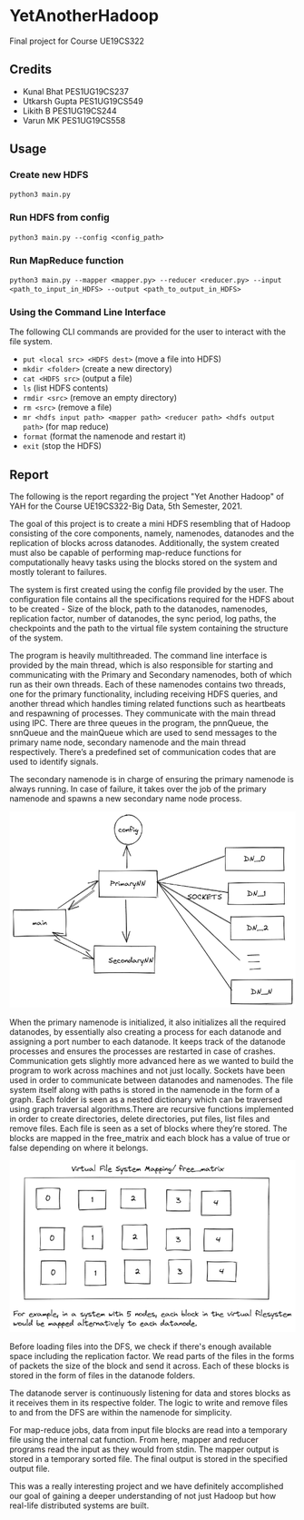# YetAnotherHadoop
Final project for Course UE19CS322

## Credits
- Kunal Bhat PES1UG19CS237
- Utkarsh Gupta PES1UG19CS549
- Likith B PES1UG19CS244
- Varun MK PES1UG19CS558

## Usage
### Create new HDFS
```
python3 main.py
```
### Run HDFS from config
```
python3 main.py --config <config_path>
```
### Run MapReduce function
```
python3 main.py --mapper <mapper.py> --reducer <reducer.py> --input <path_to_input_in_HDFS> --output <path_to_output_in_HDFS>
```
### Using the Command Line Interface
The following CLI commands are provided for the user to interact with the file system. 

- `put <local src> <HDFS dest>` (move a file into HDFS)
- `mkdir <folder>` (create a new directory)
- `cat <HDFS src>` (output a file)
- `ls` (list HDFS contents) 
- `rmdir <src>` (remove an empty directory)
- `rm <src>` (remove a file)
- `mr <hdfs input path> <mapper path> <reducer path> <hdfs output path>` (for map reduce)
- `format` (format the namenode and restart it)
- `exit` (stop the HDFS)

## Report

The following is the report regarding the project "Yet Another Hadoop" of YAH for the Course UE19CS322-Big Data, 5th Semester, 2021. 

The goal of this project is to create a mini HDFS resembling that of Hadoop consisting of the core components, namely, namenodes, datanodes and the replication of blocks across datanodes. Additionally, the system created must also be capable of performing map-reduce functions for computationally heavy tasks using the blocks stored on the system and mostly tolerant to failures. 

The system is first created using the config file provided by the user. The configuration file contains all the specifications required for the HDFS about to be created - Size of the block, path to the datanodes, namenodes, replication factor, number of datanodes, the sync period, log paths, the checkpoints and the path to the virtual file system containing the structure of the system.

The program is heavily multithreaded. The command line interface is provided by the main thread, which is also responsible for starting and communicating with the Primary and Secondary namenodes, both of which run as their own threads. Each of these namenodes contains two threads, one for the primary functionality, including receiving HDFS queries, and another thread which handles timing related functions such as heartbeats and respawning of processes. They communicate with the main thread using IPC. There are three queues in the program, the pnnQueue, the snnQueue and the mainQueue which are used to send messages to the primary name node, secondary namenode and the main thread respectively. There’s a predefined set of communication codes that are used to identify signals.

The secondary namenode is in charge of ensuring the primary namenode is always running. In case of failure, it takes over the job of the primary namenode and spawns a new secondary name node process.

![Architecture](./assets/arch.png)

When the primary namenode is initialized, it also initializes all the required datanodes, by essentially also creating a process for each datanode and assigning a port number to each datanode. It keeps track of the datanode processes and ensures the processes are restarted in case of crashes. Communication gets slightly more advanced here as we wanted to build the program to work across machines and not just locally. Sockets have been used in order to communicate between datanodes and namenodes. The file system itself along with paths is stored in the namenode in the form of a graph. Each folder is seen as a nested dictionary which can be traversed using graph traversal algorithms.There are recursive functions implemented in order to create directories, delete directories, put files, list files and remove files. Each file is seen as a set of blocks where they’re stored. The blocks are mapped in the free_matrix and each block has a value of true or false depending on where it belongs.

![Virtual File System](./assets/vfs.png)

Before loading files into the DFS, we check if there's enough available space including the replication factor. We read parts of the files in the forms of packets the size of the block and send it across. Each of these blocks is stored in the form of files in the datanode folders. 

The datanode server is continuously listening for data and stores blocks as it receives them in its respective folder. The logic to write and remove files to and from the DFS are within the namenode for simplicity.

For map-reduce jobs, data from input file blocks are read into a temporary file using the internal cat function. From here, mapper and reducer programs read the input as they would from stdin. The mapper output is stored in a temporary sorted file. The final output is stored in the specified output file. 

This was a really interesting project and we have definitely accomplished our goal of gaining a deeper understanding of not just Hadoop but how real-life distributed systems are built.
